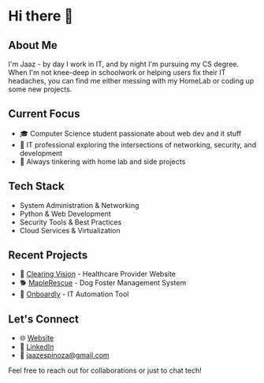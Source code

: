 # Hi there 👋

## About Me
I'm Jaaz - by day I work in IT, and by night I'm pursuing my CS degree. When I'm not knee-deep in schoolwork or helping users fix their IT headaches, you can find me either messing with my HomeLab or coding up some new projects.

## Current Focus
- 🎓 Computer Science student passionate about web dev and it stuff
- 💼 IT professional exploring the intersections of networking, security, and development
- 🔧 Always tinkering with home lab and side projects

## Tech Stack
- System Administration & Networking
- Python & Web Development 
- Security Tools & Best Practices
- Cloud Services & Virtualization

## Recent Projects
- 🏥 [Clearing Vision](https://github.com/yourusername/clearing-vision) - Healthcare Provider Website
- 🐕 [MapleRescue](https://github.com/yourusername/maplerescue) - Dog Foster Management System
- 🔄 [Onboardly](https://github.com/yourusername/onboardly) - IT Automation Tool

## Let's Connect
- 🌐 [Website](https://jaazespinoza.com)
- 💼 [LinkedIn](https://linkedin.com/in/jaazespinoza)
- 📧 jaazespinoza@gmail.com

Feel free to reach out for collaborations or just to chat tech!
